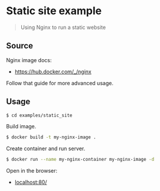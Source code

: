 # Static site example
> Using Nginx to run a static website


## Source

Nginx image docs:

- https://hub.docker.com/_/nginx

Follow that guide for more advanced usage.


## Usage

```sh
$ cd examples/static_site
```

Build image.

```sh
$ docker build -t my-nginx-image .
```

Create container and run server.

```sh
$ docker run --name my-nginx-container my-nginx-image -d
```

Open in the browser:

- [localhost:80/](https:localhost:80/)
